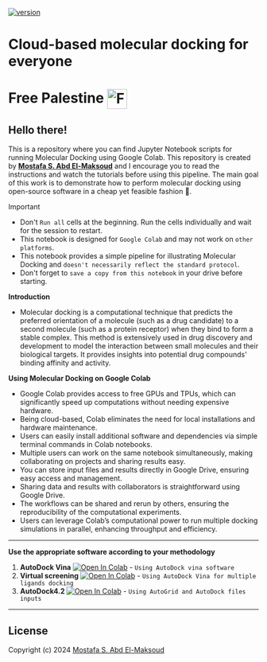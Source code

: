 [![version](https://img.shields.io/badge/version-1.0v-orange)](https://github.com/mabdelmaksoud53/AutoDock-Notebooks)


# **Cloud-based molecular docking for everyone** 
# **Free Palestine** <a> <img src="https://img.icons8.com/?size=100&id=56525&format=png&color=000000" align = center width="40" alt="Free Palestine">
</a> 


## Hello there!

This is a repository where you can find Jupyter Notebook scripts for running Molecular Docking using Google Colab. This repository is created by [**Mostafa S. Abd El-Maksoud**](https://github.com/mabdelmaksoud53) and I encourage you to read the instructions and watch the tutorials before using this pipeline.
The main goal of this work is to demonstrate how to perform molecular docking using open-source software in a cheap yet feasible fashion 🚀.

> [!IMPORTANT]
> - Don't  `Run all` cells at the beginning. Run the cells individually and wait for the session to restart.
> - This notebook is designed for `Google Colab` and may not work on `other platforms`.
> - This notebook provides a simple pipeline for illustrating Molecular Docking and `doesn't necessarily reflect the standard protocol`.
> - Don't forget to `save a copy from this notebook` in your drive before starting.


**Introduction**
- Molecular docking is a computational technique that predicts the preferred orientation of a molecule (such as a drug candidate) to a second molecule (such as a protein receptor) when they bind to form a stable complex. This method is extensively used in drug discovery and development to model the interaction between small molecules and their biological targets. It provides insights into potential drug compounds' binding affinity and activity.

**Using Molecular Docking on Google Colab**
- Google Colab provides access to free GPUs and TPUs, which can significantly speed up computations without needing expensive hardware.
- Being cloud-based, Colab eliminates the need for local installations and hardware maintenance.
- Users can easily install additional software and dependencies via simple terminal commands in Colab notebooks.
- Multiple users can work on the same notebook simultaneously, making collaborating on projects and sharing results easy.
- You can store input files and results directly in Google Drive, ensuring easy access and management.
- Sharing data and results with collaborators is straightforward using Google Drive.
- The workflows can be shared and rerun by others, ensuring the reproducibility of the computational experiments.
- Users can leverage Colab’s computational power to run multiple docking simulations in parallel, enhancing throughput and efficiency.
---

**Use the appropriate software according to your methodology**
1. **AutoDock Vina** [![Open In Colab](https://colab.research.google.com/assets/colab-badge.svg)](https://colab.research.google.com/github/mabdelmaksoud53/AutoDock-Notebooks/blob/main/AutoDock%20vina/Autodock_vina.ipynb) - `Using AutoDock vina software`
2. **Virtual screening** [![Open In Colab](https://colab.research.google.com/assets/colab-badge.svg)](https://colab.research.google.com/github/mabdelmaksoud53/AutoDock-Notebooks/blob/main/Virtual%20Screening/Multiple_ligand_docking.ipynb) - `Using AutoDock Vina for multiple ligands docking`
3. **AutoDock4.2** [![Open In Colab](https://colab.research.google.com/assets/colab-badge.svg)](https://colab.research.google.com/github/mabdelmaksoud53/AutoDock-Notebooks/blob/main/AutoDock4.2/AutoDock4.ipynb) - `Using AutoGrid and AutoDock files inputs`

  
---
## License
Copyright (c) 2024 [Mostafa S. Abd El-Maksoud](https://github.com/mabdelmaksoud53)

